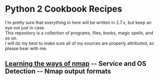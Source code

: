 # Python 2 Cookbook Recipes  

I'm pretty sure that everything in here will be written in 2.7.x, but keep an eye out just in case.  
This repository is a collection of programs, files, books, magic spells, and so on.  
I will do my best to make sure all of my sources are properly attributed, so please bear with me.

## [Learning the ways of nmap](https://www.networkcomputing.com/networking/nmap-tutorial-common-commands/520799832/page/0/2) -- Service and OS Detection  -- Nmap output formats
